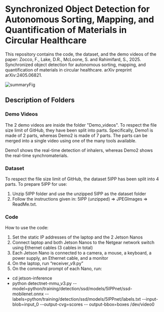 # Synchronized Object Detection for Autonomous Sorting, Mapping, and Quantification of Materials in Circular Healthcare
This repository contains the code, the dataset, and the demo videos of the paper: Zocco, F., Lake, D.R., McLoone, S. and Rahimifard, S., 2025. Synchronized object detection for autonomous sorting, mapping, and quantification of materials in circular healthcare. arXiv preprint arXiv:2405.06821.

![summaryFig](https://github.com/fedezocco/2MMUsMed/assets/62107909/bb653cc4-33ea-49de-9436-84ded12b9559)


## Description of Folders
### Demo Videos
The 2 demo videos are inside the folder "Demo_videos". To respect the file size limit of GitHub, they have been split into parts. Specifically, Demo1 is made of 2 parts, whereas Demo2 is made of 7 parts. The parts can be merged into a single video using one of the many tools available. 

Demo1 shows the real-time detection of inhalers, whereas Demo2 shows the real-time synchromaterials.


### Dataset
To respect the file size limit of GitHub, the dataset 5IPP has been split into 4 parts. To prepare 5IPP for use:
1. Unzip 5IPP folder and use the unzipped 5IPP as the dataset folder
2. Follow the instructions given in: 5IPP (unzipped) => JPEGImages => ReadMe.txt.


### Code 
How to use the code:
1. Set the static IP addresses of the laptop and the 2 Jetson Nanos 
2. Connect laptop and both Jetson Nanos to the Netgear network switch using Ethernet cables (3 cables in total)
3. Each Jetson Nano is connected to a camera, a mouse, a keyboard, a power supply, an Ethernet cable, and a monitor
4. On the laptop, run “receiver_v9.py”
5. On the command prompt of each Nano, run:
* cd jetson-inference
* python detectnet-mmu_v3.py --model=python/training/detection/ssd/models/5IPPnet/ssd-mobilenet.onnx --labels=python/training/detection/ssd/models/5IPPnet/labels.txt --input-blob=input_0 --output-cvg=scores -- 
      output-bbox=boxes /dev/video0 
